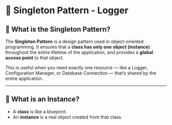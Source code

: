 # 🧾 Singleton Pattern - Logger 

## 📌 What is the Singleton Pattern?

The **Singleton Pattern** is a design pattern used in object-oriented programming. It ensures that a **class has only one object (instance)** throughout the entire lifetime of the application, and provides a **global access point** to that object.

This is useful when you need exactly one resource — like a Logger, Configuration Manager, or Database Connection — that’s shared by the entire application.

---

## 🧠 What is an Instance?

- A **class** is like a blueprint.
- An **instance** is a real object created from that class.

  
